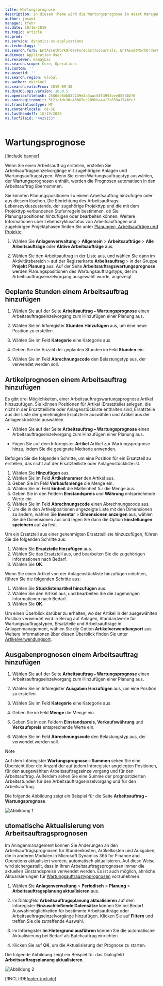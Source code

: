 ```yaml
---
title: Wartungsprognose
description: In diesem Thema wird die Wartungsprognose in Asset Management erläutert.
author: josaw1
manager: tfehr
ms.date: 10/15/2019
ms.topic: article
ms.prod: ''
ms.service: dynamics-ax-applications
ms.technology: ''
ms.search.form: EntAssetWorkOrderForecastToJournals, EntAssetWorkOrderForecast
audience: Application User
ms.reviewer: kamaybac
ms.search.scope: Core, Operations
ms.custom: ''
ms.assetid: ''
ms.search.region: Global
ms.author: mkirknel
ms.search.validFrom: 2019-09-30
ms.dyn365.ops.version: 10.0.5
ms.openlocfilehash: 2686dd6db032239e2a3aac03f3998cee055302f6
ms.sourcegitcommit: 5f21cfde36c43887ec209bba4a12b830a1746fcf
ms.translationtype: HT
ms.contentlocale: de-DE
ms.lasthandoff: 10/29/2020
ms.locfileid: "4429153"
---
```

# <a name="maintenance-forecasts"></a>Wartungsprognose

[!include [banner](../../includes/banner.md)]



Wenn Sie einen Arbeitsauftrag erstellen, erstellen Sie Arbeitsauftragseinzelvorgänge mit zugehörigen Anlagen und Wartungsauftragstypen. Wenn Sie einen Wartungsauftragstyp auswählen, der Wartungsprognosen enthält, werden die Prognosen automatisch in den Arbeitsauftrag übernommen.

Sie könnten Planungspositionen zu einem Arbeitsauftrag hinzufügen oder aus diesem löschen. Die Einrichtung des Arbeitsauftrags-Lebenszykluszustands, der zugehörige Projekttyp und die mit dem Projekttyp verbundenen Stufenregeln bestimmen, ob Sie Planungspositionen hinzufügen oder bearbeiten können. Weitere Informationen über Lebenszyklusstatus von Arbeitsaufträgen und zugehörigen Projektphasen finden Sie unter [Planungen, Arbeitsaufträge und Projekte](../integration-to-project-management-and-accounting/forecasts-work-orders-and-projects.md).

1. Wählen Sie **Anlagenverwaltung** > **Allgemein** > **Arbeitsaufträge** > **Alle Arbeitsaufträge** oder **Aktive Arbeitsaufträge** aus.

2. Wählen Sie den Arbeitsauftrag in der Liste aus, und wählen Sie dann im Aktivitätsbereich > auf der Registerkarte **Arbeitsauftrag** > in der Gruppe **Projekt** **Planung** aus. Auf der Seite **Arbeitsauftragswartungsprognose** werden Planungspositionen des Wartungsauftragstyps, der im Arbeitsauftragseinzelvorgang ausgewählt wurde, angezeigt.


## <a name="add-an-hours-forecast-to-a-work-order"></a>Geplante Stunden einem Arbeitsauftrag hinzufügen

1. Wählen Sie auf der Seite **Arbeitsauftrag – Wartungsprognose** einen Arbeitsauftragseinzelvorgang zum Hinzufügen einer Planung aus.

2. Wählen Sie im Inforegister **Stunden** **Hinzufügen** aus, um eine neue Position zu erstellen.

3. Wählen Sie im Feld **Kategorie** eine Kategorie aus.

4. Geben Sie die Anzahl der geplanten Stunden im Feld **Stunden** ein.

5. Wählen Sie im Feld **Abrechnungscode** den Belastungstyp aus, der verwendet werden soll.


## <a name="add-an-items-forecast-to-a-work-order"></a>Artikelprognosen einem Arbeitsauftrag hinzufügen

Es gibt drei Möglichkeiten, einer Arbeitsauftragswartungsprognose Artikel hinzuzufügen. Sie können Positionen für Artikel (Ersatzteile) anlegen, die nicht in der Ersatzteilliste oder Anlagenstückliste enthalten sind, Ersatzteile aus der Liste der genehmigten Ersatzteile auswählen und Artikel aus der Anlagenstückliste auswählen.

- Wählen Sie auf der Seite **Arbeitsauftrag – Wartungsprognose** einen Arbeitsauftragseinzelvorgang zum Hinzufügen einer Planung aus.

- Fügen Sie auf dem Inforegister **Artikel** Artikel zur Wartungsprognose hinzu, indem Sie die geeignete Methode anwenden.

Befolgen Sie die folgenden Schritte, um eine Position für ein Ersatzteil zu erstellen, das nicht auf der Ersatzteilliste oder Anlagenstückliste ist.

1. Wählen Sie **Hinzufügen** aus.
2. Wählen Sie im Feld **Artikelnummer** den Artikel aus.
3. Geben Sie im Feld **Verkaufsmenge** die Menge ein.
4. Wählen Sie im Feld **Einheit** die Maßeinheit für die Menge aus.
5. Geben Sie in den Feldern **Einstandspreis** und **Währung** entsprechende Werte ein.
6. Wählen Sie im Feld **Abrechnungscode** einen Abrechnungscode aus.
7. Um die in den Artikelpositionen angezeigte Liste mit den Dimensionen zu ändern, wählen Sie **Inventar** > **Dimensionen anzeigen** aus, wählen Sie die Dimensionen aus und legen Sie dann die Option **Einstellungen speichern** auf **Ja** fest.

Um ein Ersatzteil aus einer genehmigten Ersatzteilliste hinzuzufügen, führen Sie die folgenden Schritte aus:

1. Wählen Sie **Ersatzteile hinzufügen** aus.
2. Wählen Sie das Ersatzteil aus, und bearbeiten Sie die zugehörigen Informationen nach Bedarf.
3. Wählen Sie **OK**.

Wenn Sie einen Artikel von der Anlagenstückliste hinzufügen möchten, führen Sie die folgenden Schritte aus:

1. Wählen Sie **Stücklistenartikel hinzufügen** aus.
2. Wählen Sie den Artikel aus, und bearbeiten Sie die zugehörigen Informationen nach Bedarf.
3. Wählen Sie **OK**.

Um einen Überblick darüber zu erhalten, wo der Artikel in der ausgewählten Position verwendet wird in Bezug auf Anlagen, Standardwerte für Wartungsauftragstypen, Ersatzteile und Arbeitsaufträge in Anlagenmanagement, wählen Sie die Option **Artikelverwendungsort** aus. Weitere Informationen über diesen Überblick finden Sie unter [Artikelverwendungsort](../controlling-and-reporting/item-where-used.md).


## <a name="add-an-expense-forecast-to-a-work-order"></a>Ausgabenprognosen einem Arbeitsauftrag hinzufügen

1. Wählen Sie auf der Seite **Arbeitsauftrag – Wartungsprognose** einen Arbeitsauftragseinzelvorgang zum Hinzufügen einer Planung aus.

2. Wählen Sie im Inforegister **Ausgaben** **Hinzufügen** aus, um eine Position zu erstellen.

3. Wählen Sie im Feld **Kategorie** eine Kategorie aus.

4. Geben Sie im Feld **Menge** die Menge ein.

5. Geben Sie in den Feldern **Einstandspreis**, **Verkaufswährung** und **Verkaufspreis** entsprechende Werte ein.

6. Wählen Sie im Feld **Abrechnungscode** den Belastungstyp aus, der verwendet werden soll.

>[!NOTE]
>Auf dem Inforegister **Wartungsprognose – Summen** sehen Sie eine Übersicht über die Anzahl der auf jedem Inforegister angelegten Positionen, für den ausgewählten Arbeitsauftragseinzelvorgang und für den Arbeitsauftrag. Außerdem sehen Sie eine Summe der prognostizierten Arbeitsstunden für den Arbeitsauftragseinzelvorgang und für den Arbeitsauftrag.

Die folgende Abbildung zeigt ein Beispiel für die Seite **Arbeitsauftrag – Wartungsprognose**.

![Abbildung 1](media/06-work-orders.png)


## <a name="automatic-update-of-work-order-forecasts"></a>utomatische Aktualisierung von Arbeitsauftragsprognosen

Im Anlagenmanagement können Sie Änderungen an den Arbeitsauftragsprognosen für Stundenkosten, Artikelkosten und Ausgaben, die in anderen Modulen in Microsoft Dynamics 365 for Finance and Operations aktualisiert wurden, automatisch aktualisieren. Auf diese Weise wird sichergestellt, dass in Ihren Arbeitsauftragsprognosen immer die aktuellen Einstandspreise verwendet werden. Es ist auch möglich, ähnliche Aktualisierungen für [Wartungsauftragstypprognosen](../setup-for-work-orders/job-groups-and-job-types-variants-trades-and-checklists.md) vorzunehmen.

1. Wählen Sie **Anlagenverwaltung** > **Periodisch** > **Planung** > **Arbeitsauftragsplanung aktualisieren** aus.

2. Im Dialogfeld **Arbeitsauftragsplanung aktualisieren** auf dem Inforegister **Einzuschließende Datensätze** können Sie bei Bedarf Auswahlmöglichkeiten für bestimmte Arbeitsaufträge oder Arbeitsauftragseinzelvorgänge hinzufügen. Klicken Sie auf **Filtern** und treffen Sie die zutreffende Auswahl.

3. Im Inforegister **Im Hintergrund ausführen** können Sie die automatische Aktualisierung bei Bedarf als Batchauftrag einrichten.

4. Klicken Sie auf **OK**, um die Aktualisierung der Prognose zu starten.


Die folgende Abbildung zeigt ein Beispiel für das Dialogfeld **Arbeitsauftragsplanung aktualisieren**.

![Abbildung 2](media/07-work-orders.png)


[!INCLUDE[footer-include](../../../includes/footer-banner.md)]